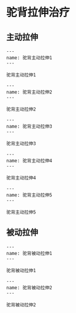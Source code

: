 # 驼背拉伸治疗

## 主动拉伸

```{figure} /_static/img/2022-02-01-20-21-38.png
---
name: 驼背主动拉伸1
---

驼背主动拉伸1
```

```{figure} /_static/img/2022-02-01-20-22-05.png
---
name: 驼背主动拉伸2
---

驼背主动拉伸2
```

```{figure} /_static/img/2022-02-01-20-22-52.png
---
name: 驼背主动拉伸3
---

驼背主动拉伸3
```

```{figure} /_static/img/2022-02-01-20-23-26.png
---
name: 驼背主动拉伸4
---

驼背主动拉伸4
```

```{figure} /_static/img/2022-02-01-20-23-47.png
---
name: 驼背主动拉伸5
---

驼背主动拉伸5
```

## 被动拉伸

```{figure} /_static/img/2022-02-01-20-24-19.png
---
name: 驼背被动拉伸1
---

驼背被动拉伸1
```

```{figure} /_static/img/2022-02-01-20-24-56.png
---
name: 驼背被动拉伸2
---

驼背被动拉伸2
```